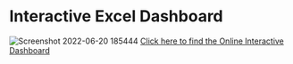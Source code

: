 # Interactive Excel Dashboard

![Screenshot 2022-06-20 185444](https://user-images.githubusercontent.com/91784043/174611756-6ab4cc61-c2de-4ac3-a9d4-76dc5da8ee65.png)
[Click here to find the Online Interactive Dashboard](https://onedrive.live.com/view.aspx?resid=805EBE40645B2DD6!4145&ithint=file%2cxlsx&authkey=!ALz7VhXEErxs_gI)


